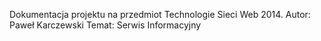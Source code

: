 Dokumentacja projektu na przedmiot Technologie Sieci Web 2014.
Autor: Paweł Karczewski
Temat: Serwis Informacyjny

